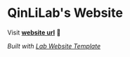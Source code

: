 
# QinLiLab's Website

Visit **[website url](#)** 🚀

_Built with [Lab Website Template](https://greene-lab.gitbook.io/lab-website-template-docs)_

